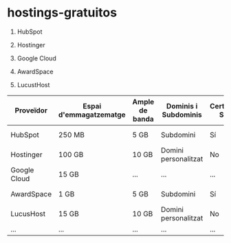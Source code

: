 # hostings-gratuitos

1. HubSpot

3. Hostinger

4. Google Cloud

5. AwardSpace

6. LucustHost

| Proveïdor      | Espai d'emmagatzematge | Ample de banda | Dominis i Subdominis  | Certificat SSL | Publicitat | Altres Característiques        |
|----------------|------------------------|----------------|-----------------------|----------------|------------|--------------------------------|
|   HubSpot      | 250 MB                 | 5 GB           | Subdomini             | Sí             | Sí         | Suport per a WordPress         |
|   Hostinger    | 100 GB                 | 10 GB          | Domini personalitzat  | No             | No         | Base de dades MySQL            |
|   Google Cloud | 15 GB                  | ...            | ...                   | ...            | ...        | ...                            |
|   AwardSpace   | 1 GB                   | 5 GB           | Subdomini             | Sí             | Sí         | Suport per a WordPress         |
|   LucusHost    | 15 GB                  | 10 GB          | Domini personalitzat  | No             | No         | Base de dades MySQL            |
| ...            | ...                    | ...            | ...                   | ...            | ...        | ...                            |
